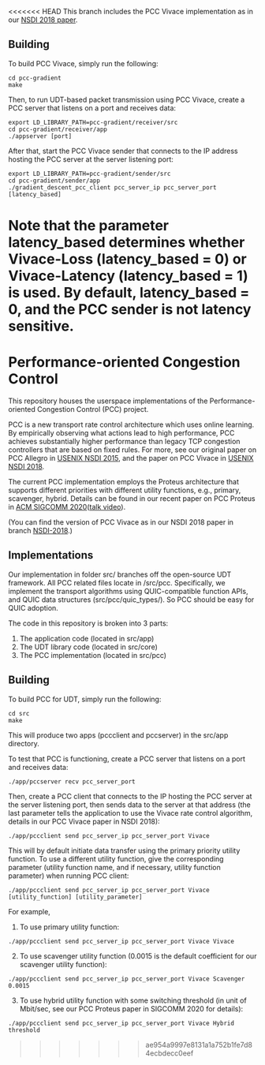 <<<<<<< HEAD
This branch includes the PCC Vivace implementation as in our [NSDI 2018 paper](https://www.usenix.org/conference/nsdi18/presentation/dong).

## Building

To build PCC Vivace, simply run the following:

```
cd pcc-gradient
make
```

Then, to run UDT-based packet transmission using PCC Vivace, create a PCC server that listens on a port and receives data:

```
export LD_LIBRARY_PATH=pcc-gradient/receiver/src
cd pcc-gradient/receiver/app
./appserver [port]
```

After that, start the PCC Vivace sender that connects to the IP address hosting the PCC server at the server listening port:

```
export LD_LIBRARY_PATH=pcc-gradient/sender/src
cd pcc-gradient/sender/app
./gradient_descent_pcc_client pcc_server_ip pcc_server_port [latency_based]
```

Note that the parameter latency_based determines whether Vivace-Loss (latency_based = 0) or Vivace-Latency (latency_based = 1) is used. By default, latency_based = 0, and the PCC sender is not latency sensitive.
=======
# Performance-oriented Congestion Control

This repository houses the userspace implementations of the Performance-oriented Congestion Control (PCC) project.

PCC is a new transport rate control architecture which uses online learning. By empirically observing what actions lead to high performance, PCC achieves substantially higher performance than legacy TCP congestion controllers that are based on fixed rules.  For more, see our original paper on PCC Allegro in [USENIX NSDI 2015](https://www.usenix.org/conference/nsdi15/technical-sessions/presentation/dong), and the paper on PCC Vivace in [USENIX NSDI 2018](https://www.usenix.org/conference/nsdi18/presentation/dong).

The current PCC implementation employs the Proteus architecture that supports different priorities with different utility functions, e.g., primary, scavenger, hybrid. Details can be found in our recent paper on PCC Proteus in [ACM SIGCOMM 2020](https://dl.acm.org/doi/pdf/10.1145/3387514.3405891)([talk video](https://dl.acm.org/doi/abs/10.1145/3387514.3405891#sec-supp)).

(You can find the version of PCC Vivace as in our NSDI 2018 paper in branch [NSDI-2018](https://github.com/PCCproject/PCC-Uspace/tree/NSDI-2018).)

## Implementations

Our implementation in folder src/ branches off the open-source UDT framework. All PCC related files locate in /src/pcc. Specifically, we implement the transport algorithms using QUIC-compatible function APIs, and QUIC data structures (src/pcc/quic_types/). So PCC should be easy for QUIC adoption.

The code in this repository is broken into 3 parts:
1. The application code (located in src/app)
2. The UDT library code (located in src/core)
3. The PCC implementation (located in src/pcc)


## Building

To build PCC for UDT, simply run the following:

```
cd src
make
```

This will produce two apps (pccclient and pccserver) in the src/app directory.

To test that PCC is functioning, create a PCC server that listens on a port and receives data:

```
./app/pccserver recv pcc_server_port
```

Then, create a PCC client that connects to the IP hosting the PCC server at the server listening port, then sends data to the server at that address (the last parameter tells the application to use the Vivace rate control algorithm, details in our PCC Vivace paper in NSDI 2018):
```
./app/pccclient send pcc_server_ip pcc_server_port Vivace
```

This will by default initiate data transfer using the primary priority utility function. To use a different utility function, give the corresponding parameter (utility function name, and if necessary, utility function parameter) when running PCC client:
```
./app/pccclient send pcc_server_ip pcc_server_port Vivace [utility_function] [utility_parameter]
```

For example,
1. To use primary utility function:
```
./app/pccclient send pcc_server_ip pcc_server_port Vivace Vivace
```

2. To use scavenger utility function (0.0015 is the default coefficient for our scavenger utility function):
```
./app/pccclient send pcc_server_ip pcc_server_port Vivace Scavenger 0.0015
```

3. To use hybrid utility function with some switching threshold (in unit of Mbit/sec, see our PCC Proteus paper in SIGCOMM 2020 for details):
```
./app/pccclient send pcc_server_ip pcc_server_port Vivace Hybrid threshold
```
>>>>>>> ae954a9997e8131a1a752b1fe7d84ecbdecc0eef
